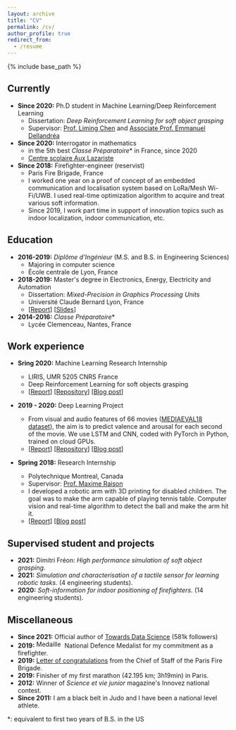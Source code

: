 ```yaml
---
layout: archive
title: "CV"
permalink: /cv/
author_profile: true
redirect_from:
  - /resume
---
```


{% include base_path %}

## Currently

* **Since 2020:** Ph.D student in Machine Learning/Deep Reinforcement Learning
  * Dissertation: _Deep Reinforcement Learning for soft object grasping_
  * Supervisor: [Prof. Liming Chen](https://sites.google.com/view/limingchen/accueil) and [Associate Prof. Emmanuel Dellandréa](http://perso.ec-lyon.fr/emmanuel.dellandrea/index.php)
* **Since 2020:** Interrogator in mathematics
  * in the 5th best _Classe Préparatoire_*  in France, since 2020
  * [Centre scolaire Aux Lazariste](https://www.letudiant.fr/palmares/classement-prepa/fiche/etablissement-centre-scolaire-aux-lazaristes-6257.html)
* **Since 2018:** Firefighter-engineer (reservist)
  * Paris Fire Brigade, France
  * I worked one year on a proof of concept of an embedded communication and localisation system based on LoRa/Mesh Wi-Fi/UWB. I used real-time optimization algorithm to acquire and treat various soft information.
  * Since 2019, I work part time in support of innovation topics such as indoor localization, indoor communication, etc.

## Education

* **2016-2019:** _Diplôme d’Ingénieur_ (M.S. and B.S. in Engineering Sciences)
  * Majoring in computer science
  * École centrale de Lyon, France
* **2018-2019:** Master's degree in Electronics, Energy, Electricity and Automation
  * Dissertation: _Mixed-Precision in Graphics Processing Units_
  * Université Claude Bernard Lyon, France
  * [[Report](../files/mixed_precision_in_graphics_processing_units_report.pdf)] [[Slides](../files/mixed_precision_in_graphics_processing_units_slides.pdf)]
* **2014-2016:** _Classe Préparatoire_*
  * Lycée Clemenceau, Nantes, France

## Work experience


* **Sring 2020:** Machine Learning Research Internship
  * LIRIS, UMR 5205 CNRS France
  * Deep Reinforcement Learning for soft objects grasping
  * [[Report](../files/TFErapport.pdf)] [[Repository](https://github.com/qgallouedec/panda-gym)]  [[Blog post](https://qgallouedec.github.io/posts/2021/02/openai-environment-for-franka-emika-panda-robot/)]

* **2019 - 2020:** Deep Learning Project
  * From visual and audio features of 66 movies ([MEDIAEVAL18 dataset](http://www.multimediaeval.org/mediaeval2018/)), the aim is to predict valence and arousal for each second of the movie. We use LSTM and CNN, coded with PyTorch in Python, trained on cloud GPUs.
  * [[Report](../files/Rapport_Emotion_Project.pdf)] [[Repository](https://github.com/KongHag/emotion_project)] [[Blog post](https://qgallouedec.github.io/posts/2020/03/learning-a-machine-to-feel-emotions/)]

* **Spring 2018:** Research Internship
  * Polytechnique Montreal, Canada
  * Supervisor: [Prof. Maxime Raison](https://www.polymtl.ca/expertises/en/raison-maxime)
  * I developed a robotic arm with 3D printing for disabled children. The goal was to make the arm capable of playing tennis table. Computer vision and real-time algorithm to detect the ball and make the arm hit it.
  * [[Report](../files/CRME_intership.pdf)] [[Blog post](https://qgallouedec.github.io/posts/2018/08/building_a_robot_with_3D_printing/)]


## Supervised student and projects

* **2021:** Dimitri Fréon: _High performance simulation of soft object grasping._
* **2021:** _Simulation and characterisation of a tactile sensor for learning robotic tasks._ (4 engineering students).
* **2020:** _Soft-information for indoor positioning of firefighters._ (14 engineering students).

## Miscellaneous

* **Since 2021:** Official author of [Towards Data Science](https://towardsdatascience.com) (581k followers)
* **2019:** <img alt="Medaille de la Defense Nationale Bronze ribbon.svg" src="//upload.wikimedia.org/wikipedia/commons/thumb/5/5e/Medaille_de_la_Defense_Nationale_Bronze_ribbon.svg/60px-Medaille_de_la_Defense_Nationale_Bronze_ribbon.svg.png" decoding="async" srcset="//upload.wikimedia.org/wikipedia/commons/thumb/5/5e/Medaille_de_la_Defense_Nationale_Bronze_ribbon.svg/90px-Medaille_de_la_Defense_Nationale_Bronze_ribbon.svg.png 1.5x, //upload.wikimedia.org/wikipedia/commons/thumb/5/5e/Medaille_de_la_Defense_Nationale_Bronze_ribbon.svg/120px-Medaille_de_la_Defense_Nationale_Bronze_ribbon.svg.png 2x" data-file-width="218" data-file-height="60" width="60" height="17"> National Defence Medalist for my commitment as a firefighter.
* **2019:** [Letter of congratulations](../files/lettre_de_felicitations.pdf) from the Chief of Staff of the Paris Fire Brigade.
* **2019:** Finisher of my first marathon (42.195 km; 3h19min) in Paris.
* **2012:** Winner of _Science et vie junior_ magazine's Innovez national contest.
* **Since 2011:** I am a black belt in Judo and I have been a national level athlete.

*: equivalent to first two years of B.S. in the US



<!-- Publications
======
  <ul>{% for post in site.publications %}
    {% include archive-single-cv.html %}
  {% endfor %}</ul> -->
  
<!-- Talks
======
  <ul>{% for post in site.talks %}
    {% include archive-single-talk-cv.html %}
  {% endfor %}</ul> -->
  
<!-- Teaching
======
  <ul>{% for post in site.teaching %}
    {% include archive-single-cv.html %}
  {% endfor %}</ul> -->
  


